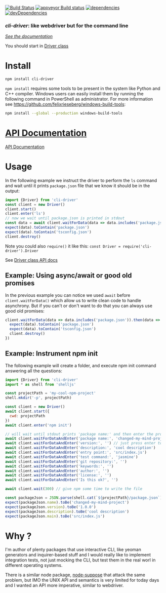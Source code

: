 [![Build Status](https://travis-ci.org/cancerberoSgx/cli-driver.png?branch=master)](https://travis-ci.org/cancerberoSgx/cli-driver) [![appveyor Build status](https://ci.appveyor.com/api/projects/status/w3ynfan159ejobkv/branch/master?svg=true)](https://ci.appveyor.com/project/cancerberoSgx/cli-driver/branch/master) [![dependencies](https://david-dm.org/cancerberosgx/cli-driver/status.svg)](https://david-dm.org/cancerberosgx/cli-driver?path=packages/cli-driver) [![devDependencies](https://david-dm.org/cancerberosgx/cli-driver/dev-status.svg)](https://david-dm.org/cancerberosgx/cli-driver-dev?path=packages/cli-driver#info=devDependencies)


### *cli-driver*: like webdriver but for the command line


*[See the documentation](https://cancerberosgx.github.io/cli-driver)*

You should start in [Driver class](https://cancerberosgx.github.io/cli-driver/interfaces/idriver.html)


# Install

```sh
npm install cli-driver
```

`npm install` requires some tools to be present in the system like Python and C++ compiler. Windows users can easily install them by running the following command in PowerShell as administrator. For more information see https://github.com/felixrieseberg/windows-build-tools: 

```sh
npm install --global --production windows-build-tools
```

# [API Documentation](https://cancerberosgx.github.io/cli-driver)

[API Documentation](https://cancerberosgx.github.io/cli-driver)


# Usage

In the following example we instruct the driver to perform the `ls` command and wait until it prints `package.json` file that we know it should be in the output:

```js
import {Driver} from 'cli-driver'
const client = new Driver()
client.start()
client.enter('ls')
// now we wait until package.json is printed in stdout
const data = await client.waitForData(data => data.includes('package.json'))
expect(data).toContain('package.json')
expect(data).toContain('tsconfig.json')
client.destroy()
```

Note you could also `require()` it like this: `const Driver = require('cli-driver').Driver`

See [Driver class API docs](https://cancerberosgx.github.io/cli-driver/driver.html)


## Example: Using async/await or good old promises

In the previous example you can notice we used `await` before `client.waitForData()` which allow us to write clean code to handle asynchrony. But if you can't or don't want to do that you can always use good old promises:

```js
client.waitForData(data => data.includes('package.json')).then(data => {
  expect(data).toContain('package.json')
  expect(data).toContain('tsconfig.json')
  client.destroy()
})

```


## Example: Instrument npm init

The following example will create a folder, and execute npm init command answering all the questions:

```js
import {Driver} from 'cli-driver'
import * as shell from 'shelljs'

const projectPath = 'my-cool-npm-project'
shell.mkdir('-p', projectPath)

const client = new Driver()
await client.start({
  cwd: projectPath
})
await client.enter('npm init')

// will wait until stdout prints 'package name:' and then enter the project name 'changed-my-mind-project'
await client.waitForDataAndEnter('package name:', 'changed-my-mind-project')
await client.waitForDataAndEnter('version:', '') // just press enter to use default version (1.0.0)
await client.waitForDataAndEnter('description:', 'cool description')
await client.waitForDataAndEnter('entry point:', 'src/index.js')
await client.waitForDataAndEnter('test command:', 'jasmine')
await client.waitForDataAndEnter('git repository:', '')
await client.waitForDataAndEnter('keywords:', '')
await client.waitForDataAndEnter('author:', '')
await client.waitForDataAndEnter('license:', '')
await client.waitForDataAndEnter('Is this ok?', '')

await client.wait(300) // give npm some time to write the file

const packageJson = JSON.parse(shell.cat(`${projectPath}/package.json`))
expect(packageJson.name).toBe('changed-my-mind-project')
expect(packageJson.version).toBe('1.0.0')
expect(packageJson.description).toBe('cool description')
expect(packageJson.main).toBe('src/index.js')

```

# Why ?

I'm author of plenty packages that use interactive CLI, like yeoman generators and inquirer-based stuff and I would really like to implement integration tests, not just mocking the CLI, but test them in the real worl in different operating systems. 

There is a similar node package, [node-suppose](https://github.com/jprichardson/node-suppose) that attack the same problem, but IMO the UNIX API and semantics is very limited for today days and I wanted an API more imperative, similar to webdriver. 
